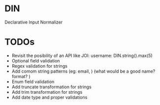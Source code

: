 # DIN

Declarative Input Normalizer

# TODOs

- Revisit the posibility of an API like JOI: username: DIN.string().max(5)
- Optional field validation
- Regex validation for strings
- Add comom string patterns (eg: email, ) (what would be a good name? format? )
- Enum field validation
- Add truncate transformation for strings
- Add trim transformation for strings
- Add date type and proper validations